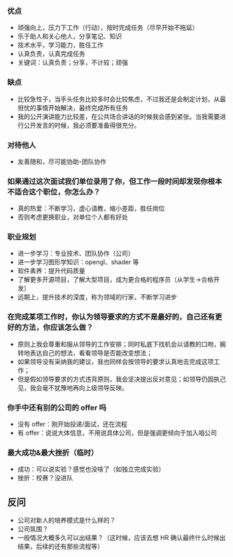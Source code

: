 ### 优点
- 顽强向上，压力下工作（行动），按时完成任务（尽早开始不拖延）
- 乐于助人和关心他人，分享笔记、知识
- 技术水平，学习能力，胜任工作
- 认真负责，认真完成任务
- 关键词：认真负责；分享，不计较；顽强
### 缺点
- 比较急性子，当手头任务比较多时会比较焦虑，不过我还是会制定计划，从最担忧的事情开始解决，最终完成所有任务
- 我的公开演讲能力比较差，在公共场合讲话的时候我会感到紧张。当我需要进行公开发言的时候，我必须要准备得很充分。
### 对待他人
- 友善随和，尽可能协助-团队协作
### 如果通过这次面试我们单位录用了你，但工作一段时间却发现你根本不适合这个职位，你怎么办？
- 真的热爱：不断学习，虚心请教，缩小差距，胜任岗位
- 否则考虑更换职业，对单位个人都有好处
### 职业规划
- 进一步学习：专业技术、团队协作（公司）
- 进一步学习图形学知识：opengl、shader 等
- 软件素养：提升代码质量
- 了解更多开源项目，了解大型项目，成为更合格的程序员（从学生->合格开发）
- 远期上，提升技术的深度，称为领域的行家，不断学习进步
### 在完成某项工作时，你认为领导要求的方式不是最好的，自己还有更好的方法，你应该怎么做？
- 原则上我会尊重和服从领导的工作安排；同时私底下找机会以请教的口吻，婉转地表达自己的想法，看看领导是否能改变想法；
- 如果领导没有采纳我的建议，我也同样会按领导的要求认真地去完成这项工作；
- 但是假如领导要求的方式违背原则，我会坚决提出反对意见；如领导仍固执己见，我会毫不犹豫地再向上级领导反映。
### 你手中还有别的公司的 offer 吗
- 没有 offer：刚开始投递/面试，还在流程
- 有 offer：说说大体信息，不用说具体公司，但是强调更倾向于加入咱公司
### 最大成功&最大挫折（临时）
- 成功：可以说实验？感觉也没啥了（如独立完成实验）
- 挫折：校赛？没进队
## 反问
- 公司对新人的培养模式是什么样的？
- 公司氛围？
- 一般情况大概多久可以出结果？（这时候，应该去想 HR 确认最终什么时候出结果，后续的还有那些流程等）